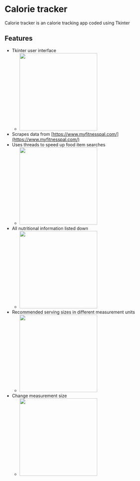 # Calorie tracker

Calorie tracker is an calorie tracking app coded using Tkinter

## Features

- Tkinter user interface<br/>
  - <img src="https://camo.githubusercontent.com/9774e60cc01ca04ecfecea6ecc2a81eded83593667b261ebb37945bd26ff7b00/68747470733a2f2f692e696d6775722e636f6d2f314238516b4a382e706e67" width="250">
- Scrapes data from [https://www.myfitnesspal.com/](https://www.myfitnesspal.com/)<br/>
- Uses threads to speed up food item searches<br/>
  - <img src="https://camo.githubusercontent.com/a79c8c06c9f4bb61ba0de34194a15b188c4b9e1d32ecc5cadf97a803ddbc8b50/68747470733a2f2f692e696d6775722e636f6d2f6f5069734a46372e706e67" width="250">
- All nutritional information listed down<br/>
  - <img src="https://camo.githubusercontent.com/e6991b6af89a6d3cdf214bb59a662606e0f406922f138ab3dd1c26f214a64d3a/68747470733a2f2f692e696d6775722e636f6d2f55697255554d302e706e67" width="250">
- Recommended serving sizes in different measurement units<br/>
  - <img src="https://camo.githubusercontent.com/a1f2a79008d00ddfa58781810ef2dd7597ed818dce9e9e9a597e703590d94c4d/68747470733a2f2f692e696d6775722e636f6d2f466473697156502e706e67" width="250">
- Change measurement size <br/>
  - <img src="https://camo.githubusercontent.com/ef08e7184c475a62d1e9cec3c0e38d8fa0f155985dceccee72e29225e87e0b53/68747470733a2f2f692e696d6775722e636f6d2f48335a747167652e706e67" width="250">
